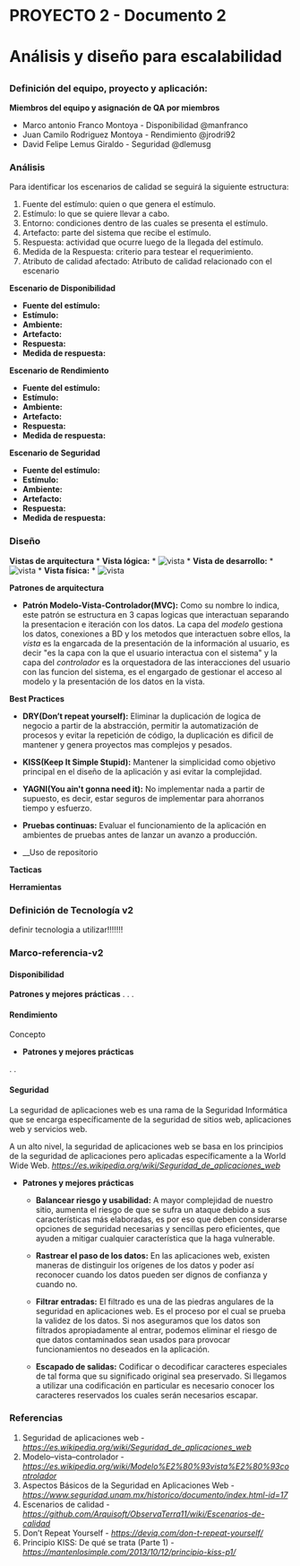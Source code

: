 # PROYECTO 2 - Documento 2<h1>
# Análisis y diseño para escalabilidad<h2>


### Definición del equipo, proyecto y aplicación:
__Miembros del equipo y asignación de QA por miembros__

* Marco antonio Franco Montoya - Disponibilidad
    @manfranco
* Juan Camilo Rodriguez Montoya - Rendimiento
    @jrodri92
* David Felipe Lemus Giraldo - Seguridad
    @dlemusg

### Análisis

Para identificar los escenarios de calidad se seguirá la siguiente estructura:

 1. Fuente del estímulo: quien o que genera el estímulo. 
 2. Estímulo: lo que se quiere llevar a cabo.
 3. Entorno: condiciones dentro de las cuales se presenta el estímulo.
 4. Artefacto: parte del sistema que recibe el estímulo.
 5. Respuesta: actividad que ocurre luego de la llegada del estímulo.
 6. Medida de la Respuesta: criterio para testear el requerimiento.
 7. Atributo de calidad afectado: Atributo de calidad relacionado con el escenario

__Escenario de Disponibilidad__
* __Fuente del estímulo:__
* __Estímulo:__
* __Ambiente:__
* __Artefacto:__
* __Respuesta:__
* __Medida de respuesta:__

__Escenario de Rendimiento__
* __Fuente del estímulo:__
* __Estímulo:__
* __Ambiente:__
* __Artefacto:__
* __Respuesta:__
* __Medida de respuesta:__

__Escenario de Seguridad__
* __Fuente del estímulo:__
* __Estímulo:__
* __Ambiente:__
* __Artefacto:__
* __Respuesta:__
* __Medida de respuesta:__



### Diseño

__Vistas de arquitectura__
	* __Vista lógica:__
	* ![vista](https://imgur.com/hF5UUFY)
	* __Vista de desarrollo:__
	* ![vista](https://imgur.com/a3l5fDr)
	* __Vista física:__
	* ![vista](https://imgur.com/PzMJRWP)

__Patrones de arquitectura__
* __Patrón Modelo-Vista-Controlador(MVC):__ Como su nombre lo indica, este patrón se estructura en 3 capas logicas que interactuan separando la presentacion e iteración con los datos. La capa del *modelo* gestiona los datos, conexiones a BD y los metodos que interactuen sobre ellos, la *vista* es la engarcada de la presentación de la información al usuario, es decir "es la capa con la que el usuario interactua con el sistema" y la capa del *controlador* es la orquestadora de las interacciones del usuario con las funcion del sistema, es el engargado de gestionar el acceso al modelo y la presentación de los datos en la vista. 

__Best Practices__

* __DRY(Don’t repeat yourself):__ Eliminar la duplicación de logica de negocio a partir de la abstracción, permitir la automatización de procesos y evitar la repetición de código, la duplicación es dificil de mantener y genera proyectos mas complejos y pesados. 
* __KISS(Keep It Simple Stupid):__ Mantener la simplicidad como objetivo principal en el diseño de la aplicación y asi evitar la complejidad.

* __YAGNI(You ain't gonna need it):__ No implementar nada a partir de supuesto, es decir, estar seguros de implementar para ahorranos tiempo y esfuerzo.

* __Pruebas continuas:__ Evaluar el funcionamiento de la aplicación en ambientes de pruebas antes de lanzar un avanzo a producción.

* __Uso de repositorio


__Tacticas__

__Herramientas__

### Definición de Tecnología v2


definir tecnologia a utilizar!!!!!!!


### Marco-referencia-v2

#### Disponibilidad




__Patrones y mejores prácticas__
.
.
.


#### Rendimiento

Concepto

* __Patrones y mejores prácticas__

.
.



#### Seguridad

La seguridad de aplicaciones web es una rama de la Seguridad Informática que se encarga específicamente de la seguridad de sitios web, aplicaciones web y servicios web.

A un alto nivel, la seguridad de aplicaciones web se basa en los principios de la seguridad de aplicaciones pero aplicadas específicamente a la World Wide Web.
*https://es.wikipedia.org/wiki/Seguridad_de_aplicaciones_web*

* __Patrones y mejores prácticas__

    * __Balancear riesgo y usabilidad:__ A mayor complejidad de nuestro sitio, aumenta el riesgo de que se sufra un ataque debido a sus características más elaboradas, es por eso que deben considerarse opciones de seguridad necesarias y sencillas pero eficientes, que ayuden a mitigar cualquier característica que la haga vulnerable.

    * __Rastrear el paso de los datos:__  En las aplicaciones web, existen maneras de distinguir los orígenes de los datos y poder así reconocer cuando los datos pueden ser dignos de confianza y cuando no.

    * __Filtrar entradas:__ El filtrado es una de las piedras angulares de la seguridad en aplicaciones web. Es el proceso por el cual se prueba la validez de los datos. Si nos aseguramos que los datos son filtrados apropiadamente al entrar, podemos eliminar el riesgo de que datos contaminados sean usados para provocar funcionamientos no deseados en la aplicación.

    * __Escapado de salidas:__ Codificar o decodificar caracteres especiales de tal forma que su significado original sea preservado. Si llegamos a utilizar una codificación en particular es necesario conocer los caracteres reservados los cuales serán necesarios escapar.
    
### Referencias

1. Seguridad de aplicaciones web - *https://es.wikipedia.org/wiki/Seguridad_de_aplicaciones_web*
2. Modelo–vista–controlador - *https://es.wikipedia.org/wiki/Modelo%E2%80%93vista%E2%80%93controlador*
3. Aspectos Básicos de la Seguridad en Aplicaciones Web - *https://www.seguridad.unam.mx/historico/documento/index.html-id=17*
4. Escenarios de calidad - *https://github.com/Arquisoft/ObservaTerra11/wiki/Escenarios-de-calidad*
5. Don’t Repeat Yourself - *https://deviq.com/don-t-repeat-yourself/*
6. Principio KISS: De qué se trata (Parte 1) - *https://mantenlosimple.com/2013/10/12/principio-kiss-p1/*

